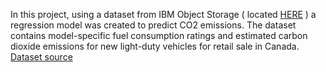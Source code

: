 In this project,  using a dataset from IBM Object Storage ( located [HERE](https://s3-api.us-geo.objectstorage.softlayer.net/cf-courses-data/CognitiveClass/ML0101ENv3/labs/FuelConsumptionCo2.csv) )
a regression model was created to predict CO2 emissions.
The dataset contains model-specific fuel consumption ratings and estimated carbon dioxide emissions for new light-duty vehicles for retail sale in Canada.
[Dataset source](https://open.canada.ca/data/en/dataset/98f1a129-f628-4ce4-b24d-6f16bf24dd64)
